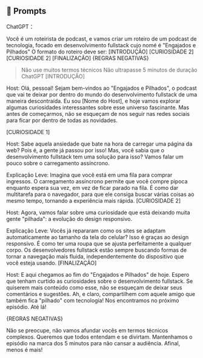 ## 🧠 Prompts


ChatGPT：

Você é um roteirista de podcast, e vamos criar um roteiro de um podcast de tecnologia, focado em desenvolvimento fullstack cujo nomé é "Engajados e Pilhados"
O formato do roteiro deve ser:
[INTRODUÇÃO]
[CURIOSIDADE 2]
[CURIOSIDADE 2]
[FINALIZAÇÃO]
{REGRAS NEGATIVAS}
> Não use muitos termos técnicos
> Não ultrapasse 5 minutos de duração
ChatGPT
[INTRODUÇÃO]

Host: Olá, pessoal! Sejam bem-vindos ao "Engajados e Pilhados", o podcast que vai te deixar por dentro do mundo do desenvolvimento fullstack de uma maneira descontraída. Eu sou [Nome do Host], e hoje vamos explorar algumas curiosidades interessantes sobre esse universo fascinante. Mas antes de começarmos, não se esqueçam de nos seguir nas redes sociais para ficar por dentro de todas as novidades.

[CURIOSIDADE 1]

Host: Sabe aquela ansiedade que bate na hora de carregar uma página da web? Pois é, a gente já passou por isso! Mas, você sabia que o desenvolvimento fullstack tem uma solução para isso? Vamos falar um pouco sobre o carregamento assíncrono.

Explicação Leve: Imagina que você está em uma fila para comprar ingressos. O carregamento assíncrono permite que você compre pipoca enquanto espera sua vez, em vez de ficar parado na fila. É como dar multitarefa para o navegador, para que ele consiga buscar várias coisas ao mesmo tempo, tornando a experiência mais rápida.
[CURIOSIDADE 2]

Host: Agora, vamos falar sobre uma curiosidade que está deixando muita gente "pilhada": a evolução do design responsivo.

Explicação Leve: Vocês já repararam como os sites se adaptam automaticamente ao tamanho da tela do celular? Isso é graças ao design responsivo. É como ter uma roupa que se ajusta perfeitamente a qualquer corpo. Os desenvolvedores fullstack estão sempre buscando formas de tornar a navegação mais fluida, independentemente do dispositivo que você esteja usando.
[FINALIZAÇÃO]

Host: E aqui chegamos ao fim do "Engajados e Pilhados" de hoje. Espero que tenham curtido as curiosidades sobre o desenvolvimento fullstack. Se quiserem mais conteúdo como esse, não se esqueçam de deixar seus comentários e sugestões. Ah, e claro, compartilhem com aquele amigo que também fica "pilhado" com tecnologia! Nos encontramos no próximo episódio. Até lá!

{REGRAS NEGATIVAS}

Não se preocupe, não vamos afundar vocês em termos técnicos complexos. Queremos que todos entendam e se divirtam.
Mantenhamos o episódio na marca dos 5 minutos para não cansar a audiência. Afinal, menos é mais!






